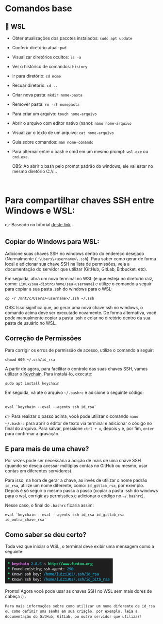 # Comandos base

## 🐧 WSL

- Obter atualizações dos pacotes instalados: `sudo apt update`
- Conferir diretório atual: `pwd`
- Visualizar diretórios ocultos: `ls -a`
- Ver o histórico de comandos: `history`
- Ir para diretório: `cd nome`
- Recuar diretório: `cd ..`
- Criar nova pasta: `mkdir nome-pasta`
- Remover pasta: `rm -rf nomepasta`
- Para criar um arquivo: `touch nome-arquivo`
- Abrir o arquivo com editor nativo (nano): `nano nome-arquivo`
- Visualizar o texto de um arquivo: `cat nome-arquivo`
- Guia sobre comandos: `man nome-comando`
- Para alternar entre o bash e cmd em um mesmo prompt:
  `wsl.exe` ou `cmd.exe`.

  OBS: Ao abrir o bash pelo prompt padrão do windows, ele vai estar no mesmo diretório C://...

<br>

# Para compartilhar chaves SSH entre Windows e WSL:

👉 Baseado no tutorial <a href="https://devblogs.microsoft.com/commandline/sharing-ssh-keys-between-windows-and-wsl-2/">deste link</a> .

## Copiar do Windows para WSL:

Adicione suas chaves SSH no windows dentro do endereço desejado (Normalmente `C:\Users\<username>\.ssh`). Para saber como gerar de forma local e adicionar sua chave SSH na lista de permissões, veja a documentação do servidor que utilizar (GitHub, GitLab, Bitbucket, etc).

Em seguida, abra um novo terminal no WSL (e que esteja no diretorio raíz, como: `Linux/sua-distro/home/seu-username`) e utilize o comando a seguir para copiar a sua pasta .ssh do windows para o WSL:

```
cp -r /mnt/c/Users/<username>/.ssh ~/.ssh
```

OBS: Isso significa que, ao gerar uma nova chave ssh no windows, o comando acima deve ser executado novamente. De forma alternativa, você pode manualmente copiar a pasta .ssh e colar no diretório dentro da sua pasta de usuário no WSL.

## Correção de Permissões

Para corrigir os erros de permissão de acesso, utilize o comando a seguir:

```
chmod 600 ~/.ssh/id_rsa
```

A partir de agora, para facilitar o controle das suas chaves SSH, vamos utilizar o <a href = "https://www.funtoo.org/Funtoo:Keychain">Keychain</a>. Para instalá-lo, execute:

```
sudo apt install keychain
```

Em seguida, vá até o arquivo `~/.bashrc` e adicione o seguinte código:

```

eval `keychain --eval --agents ssh id_rsa`

```

👉 Para realizar o passo acima, você pode utilizar o comando `nano ~/.bashrc` para abrir o editor de texto via terminal e adicionar o código no final do arquivo. Para salvar, pressione `ctrl + x`, depois `y` e, por fim, `enter` para confirmar a gravação.

## E para mais de uma chave?

Por vezes pode ser necessária a adição de mais de uma chave SSH (quando se deseja acessar múltiplas contas no GitHub ou mesmo, usar contas em diferentes servidores).

Para isso, na hora de gerar a chave, ao invés de utilizar o nome padrão `id_rsa`, utilize um nome diferente, como: `id_gitlab_rsa`, por exemplo. Depois é só seguir o mesmo passo a passo (copiar a pasta .ssh do windows para o wsl, corrigir as permissões e adicionar o código no `~/.bashrc`).

Nesse caso, o final do `.bashrc` ficaria assim:

```
eval `keychain --eval --agents ssh id_rsa id_gitlab_rsa id_outra_chave_rsa`
```

## Como saber se deu certo?

Toda vez que iniciar o WSL, o terminal deve exibir uma mensagem como a seguinte:

<img src = "./src/img/keychain.png"> </img>

Pronto! Agora você pode usar as chaves SSH no WSL sem mais dores de cabeça :) .

`Para mais informações sobre como utilizar um nome diferente de id_rsa ou como definir uma senha em sua criação, por exemplo, leia a documentação do GitHub, GitLab, ou outro servidor que utilizar!`
